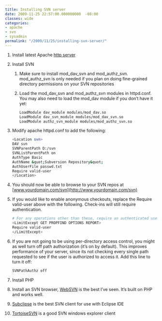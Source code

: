 ```yaml
---
title: Installing SVN server
date: 2009-11-25 22:57:00.000000000  -08:00
classes: wide
categories:
- apache
- svn
- sysadmin
permalink: "/2009/11/25/installing-svn-server/"
---
```


1.  Install latest Apache [http server](http://httpd.apache.org/)
2.  Install SVN

    1.  Make sure to install mod_dav_svn and mod_authz_svn.
        mod_authz_svn is only needed if you plan on doing fine-grained
        directory permissions on your SVN repositories
    2.  Load the mod_dav_svn and mod_authz_svn modules in
        httpd.conf. You may also need to load the mod_dav module if you
        don’t have it yet:

        ~~~bash
        LoadModule dav_module modules/mod_dav.so
        LoadModule dav_svn_module modules/mod_dav_svn.so
        LoadModule authz_svn_module modules/mod_authz_svn.so
        ~~~

3. Modify apache httpd.conf to add the following:

    ~~~bash
    <Location svn>
    DAV svn
    SVNParentPath D:/svn
    SVNListParentPath on
    AuthType Basic
    AuthName &quot;Subversion Repository&quot;
    AuthUserFile passwd.txt
    Require valid-user
    </Location>
    ~~~

4. You should now be able to browse to your SVN repos at
    [www.yourdomain.com/svn](http://www.yourdomain.com/svn)

5. If you would like to enable anonymous checkouts, replace the Require valid-user above with the following. Check-ins will still require authentication.

    ~~~bash
    # For any operations other than these, require an authenticated user.
    <LimitExcept GET PROPFIND OPTIONS REPORT>
    Require valid-user
    </LimitExcept>
    ~~~

6. If you are not going to be using per-directory access control, you might as well turn off path authorization (it’s on by default). This improves performance of your server, since its not checking every single path requested to see if the user is authorized to access it. Add this line to turn it off:

    ~~~bash
    SVNPathAuthz off
    ~~~

7. Install PHP

8. Install an SVN browser, [WebSVN](http://websvn.tigris.org/) is the best I’ve seen. It’s built on PHP and works well.

9. [Subclipse](http://subclipse.tigris.org/) is the best SVN client for use with Eclipse IDE

10. [TortoiseSVN](http://tortoisesvn.tigris.org/) is a good SVN windows explorer client


